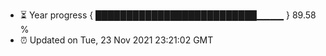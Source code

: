 - ⏳ Year progress { ██████████████████████████▁▁▁▁ } 89.58 %
- ⏰ Updated on Tue, 23 Nov 2021 23:21:02 GMT

